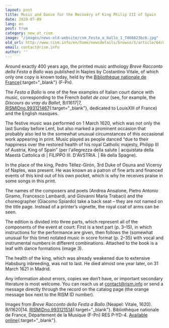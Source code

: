 ```yaml
---
layout: post
title: Music and Dance for the Recovery of King Philip III of Spain
date: 2020-07-09
lang: en
post: true
category: new_at_rism
image: "/images/news-old-website/csm_Festa_a_ballo_1_7466823bc6.jpg"
old_url: http://www.rism.info/en/home/newsdetails/browse/3/article/64/music-and-dance-for-the-recovery-of-king-philip-iii-of-spain.html
email: contact@rism.info
author: ''
---
```


Around exactly 400 years ago, the printed music anthology _Breve Racconto della Festa a Ballo_ was published in Naples by Costantino Vitale, of which only one copy is known today, held by the [Bibliothèque nationale de France](https://gallica.bnf.fr/ark:/12148/bpt6k321253t){:target="_blank"} (F-Pn).

The _Festa a Ballo_ is one of the few examples of Italian court dance with music, corresponding to the French _ballet de cour_ (see, for example, the _Discours au vray du Ballet_, B/I1617|7, [RISMIDno.993121467](https://opac.rism.info/search?id=993121467&View=rism){:target="_blank"}, dedicated to LouisXIII of France) and the English masques.

The festive music was performed on 1 March 1620, which was not only the last Sunday before Lent, but also marked a prominent occasion that probably also led to the somewhat unusual circumstances of this occasional work appearing in print. Music played as people danced “due to their happiness over the restored health of his royal Catholic majesty, Philipp III of Austria, King of Spain” (per l'allegrezza della salute | acquistata della Maestà Cattolica di | FILIPPO III. D'AVSTRIA. | Rè della Spagne).

In the place of the king, Pedro Téllez-Girón, 3rd Duke of Osuna and Viceroy of Naples, was present. He was known as a patron of fine arts and financed events of this kind out of his own pocket, which is why he receives praise in some songs in this print.

The names of the composers and poets (Andrea Ansalone, Pietro Antonio Giramo, Francesco Lambardi, and Giovanni Maria Trabaci) and the choreographer (Giacomo Spiardo) take a back seat – they are not named on the title page. Instead of a printer’s vignette, the royal coat of arms can be seen.

The edition is divided into three parts, which represent all of the components of the event at court: First is a text part (p. 3–15), in which instructions for the performance are given, then follows the (somewhat unusual for this time) notated music in score format (p. 2–35) with vocal and instrumental numbers in different combinations. Attached to the book is a leaf with dance formations (image 3).

The health of the king, which was already weakened due to extensive Habsburg inbreeding, was not to last. He died almost one year later, on 31 March 1621 in Madrid.

Any information about errors, copies we don’t have, or important secondary literature is most welcome. You can reach us at [contact@rism.info](mailto:contact@rism.info) or send a message directly through the record on the catalog page (the orange message box next to the RISM ID number).

Images from _Breve Racconto della Festa a Ballo_.(Neapel: Vitale, 1620). B/I1620\|14. [RISMIDno.993121514](https://opac.rism.info/search?id=993121514&View=rism){:target="_blank"}. Bibliothèque nationale de France, Département de la Musique (F-Pn) RES P-YD-4. [Available online](http://catalogue.bnf.fr/ark:/12148/cb33272704c){:target="_blank"}.